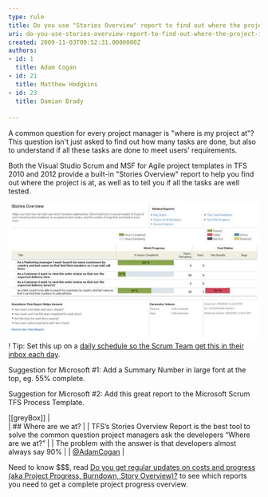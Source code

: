 ```yaml
---
type: rule
title: Do you use "Stories Overview" report to find out where the project is at?
uri: do-you-use-stories-overview-report-to-find-out-where-the-project-is-at
created: 2009-11-03T09:52:31.0000000Z
authors:
- id: 1
  title: Adam Cogan
- id: 21
  title: Matthew Hodgkins
- id: 23
  title: Damian Brady

---
```


A common question for every project manager is "where is my project at"? This question isn't just asked to find out how many tasks are done, but also to understand if all these tasks are done to meet users' requirements.

Both the Visual Studio Scrum and MSF for Agile project templates in TFS 2010 and 2012 provide a built-in "Stories Overview" report to help you find out where the project is at, as well as to tell you if all the tasks are well tested.

![The developer says he is 90% done... the report shows 25% tested, but 0% passed](84d04e_StoriesOverviewReport.jpg)!
Tip: Set this up on a [daily schedule so the Scrum Team get this in their inbox each day](/reports-do-you-schedule-the-burndown-and-stories-overview-reports-to-be-emailed-to-the-team-every-day).

Suggestion for Microsoft #1: Add a Summary Number in large font at the top, eg. 55% complete.

Suggestion for Microsoft #2: Add this great report to the Microsoft Scrum TFS Process Template.


[[greyBox]]
|  <br>
| ## Where are we at?
| 
| TFS’s Stories Overview Report is the best tool to solve the common question project managers ask the developers “Where are we at?”
| 
| The problem with the answer is that developers almost always say 90%
| 
| [@AdamCogan](http://twitter.com/adamcogan)
| <br> 

Need to know $$$, read [Do you get regular updates on costs and progress (aka Project Progress, Burndown, Story Overview)?](/watch-do-you-get-regular-updates-on-costs-and-progress-%28aka-project-progress-burndown-etc-%29) to see which reports you need to get a complete project progress overview.
